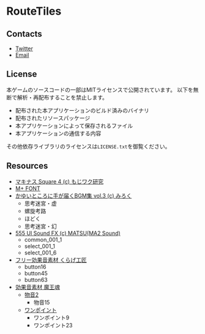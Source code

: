# RouteTiles

## Contacts
- [Twitter](https://twitter.com/wraikny)
- [Email](writtenknown@gmail.com)

## License
本ゲームのソースコードの一部はMITライセンスで公開されています。
以下を無断で解析・再配布することを禁止します。
- 配布された本アプリケーションのビルド済みのバイナリ
- 配布されたリソースパッケージ
- 本アプリケーションによって保存されるファイル
- 本アプリケーションの通信する内容

その他依存ライブラリのライセンスは`LICENSE.txt`を御覧ください。

## Resources
- [マキナス Square 4 (c) もじワク研究](https://moji-waku.com/makinas/)
- [M+ FONT](https://mplus-fonts.osdn.jp/)
- [かゆいところに手が届くBGM集 vol.3 (c) みろく](https://booth.pm/ja/items/2037124)
  - 思考迷宮・虚
  - 螺旋考路
  - ほどく
  - 思考迷宮・幻
- [555 UI Sound FX (c) MATSU(MA2 Sound)](https://booth.pm/ja/items/254302)
  - common_001_1
  - select_001_1
  - select_001_6
- [フリー効果音素材 くらげ工匠](http://www.kurage-kosho.info)
  - button16
  - button45
  - button63
- [効果音素材 魔王魂](https://tadaoto.com/1087)
  - [物音2](https://maoudamashii.jokersounds.com/list/se5b.html)
    - 物音15
  - [ワンポイント](https://maoudamashii.jokersounds.com/list/se2.html)
    - ワンポイント9
    - ワンポイント23

